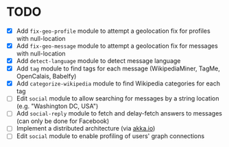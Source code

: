 TODO
====

- [X] Add `fix-geo-profile` module to attempt a geolocation fix for profiles with null-location
- [X] Add `fix-geo-message` module to attempt a geolocation fix for messages with null-location
- [X] Add `detect-language` module to detect message language
- [X] Add `tag` module to find tags for each message (WikipediaMiner, TagMe, OpenCalais, Babelfy)
- [X] Add `categorize-wikipedia` module to find Wikipedia categories for each tag
- [ ] Edit `social` module to allow searching for messages by a string location (e.g. "Washington DC, USA")
- [ ] Add `social-reply` module to fetch and delay-fetch answers to messages (can only be done for Facebook)
- [ ] Implement a distributed architecture (via [akka.io](www.akka.io))
- [ ] Edit `social` module to enable profiling of users' graph connections